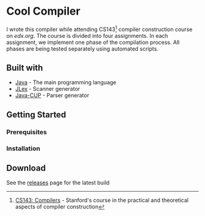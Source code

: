 # Cool Compiler
I wrote this compiler while attending CS143[^cs] compiler construction course on *edx.org*.
The course is divided into four assignments. In each assignment, we implement one phase of the compilation process. All phases are being tested separately using automated scripts.

## Built with
- [Java](https://dev.java/) - The main programming language
- [JLex](https://www.cs.princeton.edu/~appel/modern/java/JLex/) - Scanner generator
- [Java-CUP](http://www2.cs.tum.edu/projects/cup/) - Parser generator
<!-- GETTING STARTED -->
## Getting Started
### Prerequisites
### Installation
  

<!-- USAGE EXAMPLES -->
## Download
See the [releases](https://github.com/HoussemNasri/CoolCompiler/releases) page for the latest build

[^cs]:
    [CS143: Compilers][CS143] - Stanford's course in the practical and theoretical aspects of compiler construction
      
[CS143]: https://www.edx.org/course/compilers 

